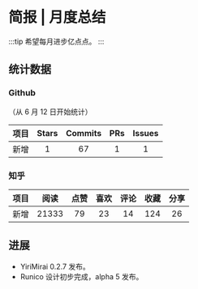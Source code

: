 # 简报 | 月度总结

:::tip
希望每月进步亿点点。
:::

## 统计数据

### Github

（从 6 月 12 日开始统计）

| 项目 | Stars | Commits |  PRs  | Issues |
| :--- | :---: | :-----: | :---: | :----: |
| 新增 |   1   |   67    |   1   |   1    |

### 知乎

| 项目 | 阅读  | 点赞  | 喜欢  | 评论  | 收藏  | 分享  |
| :--- | :---: | :---: | :---: | :---: | :---: | :---: |
| 新增 | 21333 |  79   |  23   |  14   |  124  |  26   |

## 进展

- YiriMirai 0.2.7 发布。
- Runico 设计初步完成，alpha 5 发布。